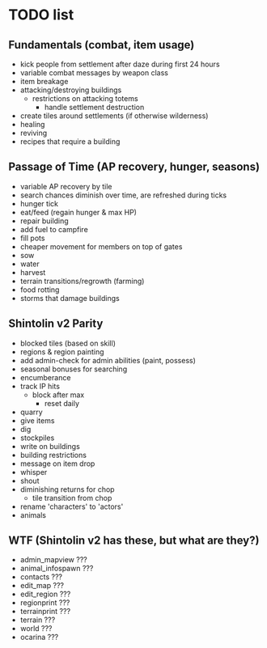 # TODO list

## Fundamentals (combat, item usage)

* kick people from settlement after daze during first 24 hours
* variable combat messages by weapon class
* item breakage
* attacking/destroying buildings
  * restrictions on attacking totems
    * handle settlement destruction
* create tiles around settlements (if otherwise wilderness)
* healing
* reviving
* recipes that require a building

## Passage of Time (AP recovery, hunger, seasons)

* variable AP recovery by tile
* search chances diminish over time, are refreshed during ticks
* hunger tick
* eat/feed (regain hunger & max HP)
* repair building
* add fuel to campfire
* fill pots
* cheaper movement for members on top of gates
* sow
* water
* harvest
* terrain transitions/regrowth (farming)
* food rotting
* storms that damage buildings

## Shintolin v2 Parity

* blocked tiles (based on skill)
* regions & region painting
* add admin-check for admin abilities (paint, possess)
* seasonal bonuses for searching
* encumberance
* track IP hits
  * block after max
    * reset daily
* quarry
* give items
* dig
* stockpiles
* write on buildings
* building restrictions
* message on item drop
* whisper
* shout
* diminishing returns for chop
  * tile transition from chop
* rename 'characters' to 'actors'
* animals

## WTF (Shintolin v2 has these, but what are they?)

* admin_mapview ???
* animal_infospawn ???
* contacts ???
* edit_map ???
* edit_region ???
* regionprint ???
* terrainprint ???
* terrain ???
* world ???
* ocarina ???
